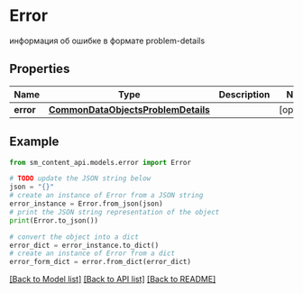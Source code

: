 # Error

информация об ошибке в формате problem-details

## Properties

Name | Type | Description | Notes
------------ | ------------- | ------------- | -------------
**error** | [**CommonDataObjectsProblemDetails**](CommonDataObjectsProblemDetails.md) |  | [optional] 

## Example

```python
from sm_content_api.models.error import Error

# TODO update the JSON string below
json = "{}"
# create an instance of Error from a JSON string
error_instance = Error.from_json(json)
# print the JSON string representation of the object
print(Error.to_json())

# convert the object into a dict
error_dict = error_instance.to_dict()
# create an instance of Error from a dict
error_form_dict = error.from_dict(error_dict)
```
[[Back to Model list]](../README.md#documentation-for-models) [[Back to API list]](../README.md#documentation-for-api-endpoints) [[Back to README]](../README.md)


